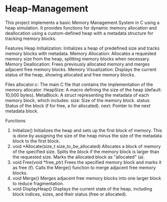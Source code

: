 # Heap-Management
This project implements a basic Memory Management System in C using a heap simulation. It provides functions for dynamic memory allocation and deallocation using a custom-defined heap with a metadata structure for tracking memory blocks.

Features
Heap Initialization: Initializes a heap of predefined size and tracks memory blocks with metadata.
Memory Allocation: Allocates a requested memory size from the heap, splitting memory blocks when necessary.
Memory Deallocation: Frees previously allocated memory and merges adjacent free memory blocks.
Memory Visualization: Displays the current status of the heap, showing allocated and free memory blocks.

Files
allocator.c: The main C file that contains the implementation of the memory allocator.
HeapSize: A macro defining the size of the heap (default: 10,000 bytes).
MetaBlock: A struct representing the metadata of each memory block, which includes:
size: Size of the memory block.
status: Status of the block (f for free, a for allocated).
next: Pointer to the next metadata block.

Functions
1. Initialize()
Initializes the heap and sets up the first block of memory. This is done by assigning the size of the heap minus the size of the metadata block to the first block.
2. void *Allocate(size_t size_to_be_allocated)
Allocates a block of memory of the specified size.
Splits the block if the memory block is larger than the requested size.
Marks the allocated block as "allocated" (a).
3. void Free(void *free_ptr)
Frees the specified memory block and marks it as free (f).
Calls the Merge() function to merge adjacent free memory blocks.
4. void Merge()
Merges adjacent free memory blocks into one larger block to reduce fragmentation.
5. void DisplayHeap()
Displays the current state of the heap, including block indices, sizes, and their status (free or allocated).
